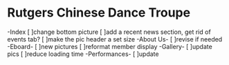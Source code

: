 Rutgers Chinese Dance Troupe
============================
-Index
  [ ]change bottom picture
  [ ]add a recent news section, get rid of events tab?
  [ ]make the pic header a set size
-About Us- 
[ ]revise if needed
-Eboard- 
[ ]new pictures
[ ]reformat member display
-Gallery-
[ ]update pics
[ ]reduce loading time
-Performances- 
[ ]update
